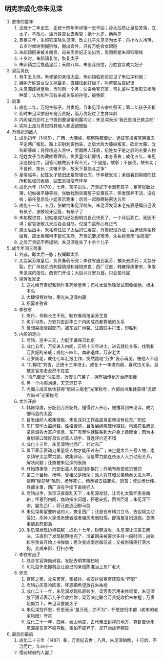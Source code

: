 ## 明宪宗成化帝朱见深

1. 悲惨的童年
   1. 正统十二年出生，正统十四年朱祁镇一去不回；孙太后防止皇位旁落，立太子，不放心，派万姓宫女去看管；她十九岁，他两岁
   2. 景泰三年，朱祁钰废除朱见深，改立儿子朱见济为太子；自小收人冷落，五岁时候树倒猢狲散，搬出宫外，只有万姓宫女跟随
   3. 朱祁镇回来被关南宫，母亲周贵妃无法出宫，周围都是朱祁钰眼线
   4. 十岁时，朱祁镇复位，恢复太子
   5. 朱祁镇之后挑选皇后；天顺八年，朱见深继位，万姓宫女成为妃子
2. 皇后吴氏
   1. 有牛玉关照，朱祁镇的亲信太监，朱祁镇临死前召见了朱见深和他；
   2. 嫉妒万姓宫女受关照最多，直接找到打板子，叫整顿后宫纪律
   3. 朱见深废掉皇后，当时刚一个月；父亲免官充军；司礼监牛玉发配去孝陵种菜；认为和牛玉有亲戚关系的孙镗，被免职
3. 后事
   1. 成化二年，万妃生孩子，封贵妃，且朱见深去宗社祭天；第二年孩子夭折
   2. 此时朱见深依旧专宠万贵妃，而万贵妃过了生育年龄
   3. 内阁成员彭时上书提到要皇帝雨露均沾；朱见深表示“我还是自己做主吧”
   4. 实际上是万贵妃将其他人都逼迫堕胎
4. 万贵妃的敌人
   1. 成化初年（1465），广西，大藤峡，都察院都御史、远征军指挥官韩雍去平定两广叛乱，路上识别刺客伪装，之后大败大藤峡叛军，砍断大藤，改名断藤峡；将俘虏送入宫中，里面两人汪直，纪姓女子是之后的主要人物
   2. 纪姓女子当内藏库管理员，负责皇帝私房钱，本身善良；成化五年，朱见深巡视仓库，回答问题做到不卑不亢，“不自是，故彰；不自伐，故有功；不自矜，故长；夫唯不争，故天下莫能与之争”
   3. 皇帝临幸，纪姓女子依旧还是管理仓库，怀孕被发现；亲信看到简陋的住所和慌张的表情，回去禀报没有怀孕
   4. 成化六年（1470），七月，孩子出生，万贵妃下令溺死孩子；宦官张敏处理，纪姑娘平静等待，张敏找到空置房子安置孩子，但发现养不活，没有钱；前任皇后吴小姐表示我来；后宫一起隐瞒秘密达五年
   5. 成化十一年，五月，张敏给朱见深梳头，朱见深发现未老先衰感慨自己没有孩子，张敏咬牙回答，有孩子了
   6. 朱祐樘进宫，纪姑娘成为纪妃但明白自己快死了，一个月后死亡，死因不详；宦官张敏几天后吞金自尽，仅是门监却心有正气
   7. 周太后出手，朱祐樘住进了太后的仁寿宫，万贵妃没办法；后邀请朱祐樘做客，周太后嘱咐不能吃东西，万贵妃要求喝汤，朱祐樘表示“怕有毒”
   8. 之后万贵妃不再遏制，朱见深连生了十余个儿子
5. 成华年间三两事
   1. 外戚，即太后一脉；权阉即太监
   2. 太监梁芳跟皇后，负责春药研究；李孜省遇到梁芳，被派去炼药；太监分裂，东厂尚铭负责刺探情报和诬陷忠良；西厂汪直，韩雍俘虏带来，争取朱见深的信任，西安门开设；大臣以万安为首，只会拍马屁
   3. 梁芳发家史
      1. 送礼给万贵妃和制作春药给皇帝；司礼太监尚铭曾试图收编他，根本不鸟
      2. 大肆侵吞财物，用光朱见深内藏
      3. 招募李孜省
   4. 李孜省
      1. 炼丹，号称长生不死，制作春药抢梁芳生意
      2. 炙手可热，万安刘吉彭华三个内阁成员都靠他的关系
      3. 曾想染指情报部门，被东西厂尚铭、汪直联手打击，却胜利
   5. 内阁的走向
      1. 商辂，连中三元，力挺于谦保卫北京
      2. 成化五年，万安进入内阁，正统十三年进士，进去就拉关系，找到和万贵妃的亲戚；成化十四年，商辂退休，万安老大
      3. 万岁阁老，成化七年汇报工作，突然跪地“万岁”表示再见，被他人不齿
      4. “刘棉花”刘吉，正统十三年进士，成化十一年进内阁，喜欢拉关系，且被言官攻击全然不在意
      5. “洗鸟御史”倪进贤，万安关门弟子，拥有祖传秘方治疗阳痿
      6. 另一个内阁刘翊，天天混日子
      7. 内阁三成员集体获得“纸糊三阁老”光荣称号，六部尚书集体获得“泥塑六尚书”光荣称号
   6. 太监汪直
      1. 韩雍俘虏，分配到万贵妃处，懂得讨人开心，被推荐到朱见深，成为御马监的太监
      2. 自发组织人收集情报，朱见深对工作高度肯定却没有给东厂职位
      3. 东厂掌印太监尚铭，性格谨慎，且发展绑票敲诈赚钱，构建花名册记录京城各大富户信息，东厂有案件就联系到大户身上撸赎金；因为本身绑架口碑好且仅对富人动手，百姓评价还不错
      4. 成化十三年，朱见深特批西厂，针对东厂
      5. 属下表示要动刀重量级人物才能压过东厂；决定是太监三号人物，南京镇守太监覃力鹏，收集罪证，但是覃力鹏连夜派人入京动用关系，解决问题；汪直被朱见深的表扬
      6. 开始搞事情：刑部出差人员回归即挨打；外地布政使进京被罚
      7. 第二个目标，杨晔，曾祖父是杨荣；派人将其和父亲杨泰关进大牢，使用”弹琵琶“酷刑，杨晔死亡，杨泰被安插罪名，斩首；叔父杨仕伟，兵部主事，西厂没有手续下直接抓人
      8. 商辂出手，表示汪直霍乱天下；朱见深发怒，让司礼太监怀恩查商辂；怀恩到内阁，商辂指出问题，怀恩安抚，回宫回复；朱见深下谕，罢免西厂，将汪直逐回御马监
      9. 朱见深希望要听话的人，恢复西厂；汪直也有横刀立马，去边境主动侵犯，杀掉人家进贡使者或者骚扰老弱妇孺，部落报复则逃跑，总搞事情惹怒部落
      10. 朱见深发现边境猫腻；成化十七年，鞑靼进攻，朱见深让汪直去解决，汪直到了发现鞑靼抢完了，准备回来被要求多待一段时间；尚铭和李孜省开始上书弹劾；再次变成南京御马监；又被尚铭痛打落水狗，变成奉御，打扫杂物
   7. 李孜省出手
      1. 联合言官弹劾尚铭，发配去明孝陵扫地
      2. 司礼监怀恩抓机会让自己的亲信陈准当上东厂老大
   8. 怀恩
      1. 官宦之家，父亲罢官，家被抄，被安排做宦官还取名“怀恩”
      2. 商辂心灰意冷回家，怀恩把希望放在朱祐樘
      3. 成化二十一年，朱见深发现私房钱少，梁芳表示用来修祠堂，朱见深放下狠话表示儿子会收拾你；梁芳决定联合万贵妃收拾朱祐樘；万贵妃努力下，朱见深要废太子
      4. 朱见深找怀恩，怀恩表示“虽万死，亦不为”，怀恩放归中都（老朱的老家凤阳）守灵
      5. 成化二十一年，四月，泰山地震，古代帝王封禅的地方，算卦告诉朱见深是东宫不稳导致，害怕不废弃了，却开始放弃朝政
6. 最后的最后
   1. 成化二十三年（1487）春，万贵妃去世；八月，朱见深病倒，十日后，不治而亡，年四十一
   2. 懦弱软弱的人罢了